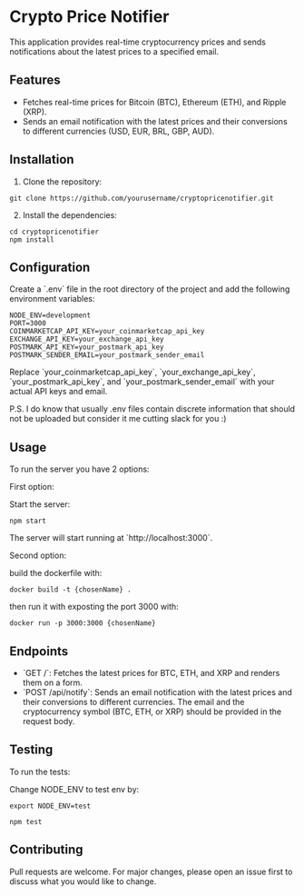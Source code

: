 # Crypto Price Notifier

This application provides real-time cryptocurrency prices and sends notifications about the latest prices to a specified email.

## Features

- Fetches real-time prices for Bitcoin (BTC), Ethereum (ETH), and Ripple (XRP).
- Sends an email notification with the latest prices and their conversions to different currencies (USD, EUR, BRL, GBP, AUD).

## Installation

1. Clone the repository:

```
git clone https://github.com/yourusername/cryptopricenotifier.git
```

2. Install the dependencies:

```
cd cryptopricenotifier
npm install
```

## Configuration

Create a \`.env\` file in the root directory of the project and add the following environment variables:

```
NODE_ENV=development
PORT=3000
COINMARKETCAP_API_KEY=your_coinmarketcap_api_key
EXCHANGE_API_KEY=your_exchange_api_key
POSTMARK_API_KEY=your_postmark_api_key
POSTMARK_SENDER_EMAIL=your_postmark_sender_email
```

Replace \`your_coinmarketcap_api_key\`, \`your_exchange_api_key\`, \`your_postmark_api_key\`, and \`your_postmark_sender_email\` with your actual API keys and email.

P.S. I do know that usually .env files contain discrete information that should not be uploaded but consider it me cutting slack for you :)

## Usage

To run the server you have 2 options:

First option:

Start the server:

```
npm start
```

The server will start running at \`http://localhost:3000\`.

Second option:

build the dockerfile with:
```
docker build -t {chosenName} .  
```

then run it with exposting the port 3000 with:
```
docker run -p 3000:3000 {chosenName}  
```

## Endpoints

- \`GET /\`: Fetches the latest prices for BTC, ETH, and XRP and renders them on a form.
- \`POST /api/notify\`: Sends an email notification with the latest prices and their conversions to different currencies. The email and the cryptocurrency symbol (BTC, ETH, or XRP) should be provided in the request body.

## Testing

To run the tests:

Change NODE_ENV to test env by:

```
export NODE_ENV=test
```

```
npm test
```

## Contributing

Pull requests are welcome. For major changes, please open an issue first to discuss what you would like to change.
